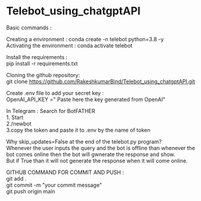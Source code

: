 # Telebot_using_chatgptAPI

Basic commands : <br>

Creating a environment : conda create -n telebot python=3.8 -y <br>
Activating the environment : conda activate telebot <br>

Install the requirements : <br>
pip install -r requirements.txt <br>

Cloning the github repository: <br>
git clone https://github.com/RakeshkumarBind/Telebot_using_chatgptAPI.git <br>

Create .env file to add your secret key : <br>
OpenAI_API_KEY =" Paste here the key generated from OpenAI" <br>

In Telegram : Search for BotFATHER  <br>
       1. Start <br>
       2./newbot <br>
       3.copy the token and paste it to .env by the name of token <br>

Why skip_updates=False at the end of the telebot.py program? <br>
  Whenever the user inputs the query and the bot is offline than whenever the bot comes online then the bot will gwnerate the response and show.<br>
But if True than it will not generate the response when it will come online.<br>


GITHUB COMMAND FOR COMMIT AND PUSH : <br>
git add . <br>
git commit -m "your commit message" <br>
git push origin main <br>
